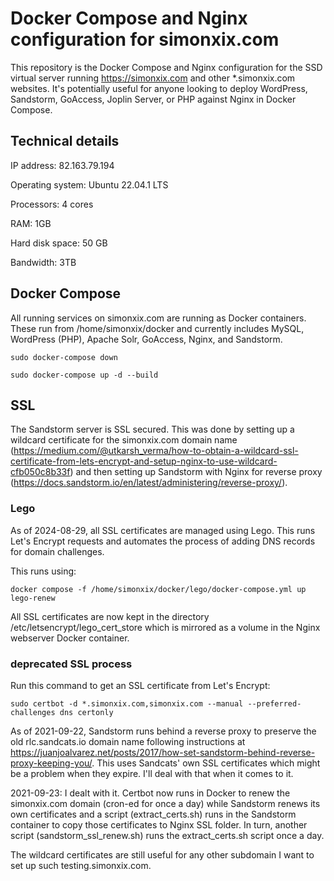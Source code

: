 # Docker Compose and Nginx configuration for simonxix.com

This repository is the Docker Compose and Nginx configuration for the SSD virtual server running https://simonxix.com and other *.simonxix.com websites. It's potentially useful for anyone looking to deploy WordPress, Sandstorm, GoAccess, Joplin Server, or PHP against Nginx in Docker Compose. 

## Technical details

IP address: 82.163.79.194

Operating system: Ubuntu 22.04.1 LTS

Processors: 4 cores

RAM: 1GB

Hard disk space: 50 GB

Bandwidth: 3TB

## Docker Compose

All running services on simonxix.com are running as Docker containers. These run from /home/simonxix/docker and currently includes MySQL, WordPress (PHP), Apache Solr, GoAccess, Nginx, and Sandstorm. 

`sudo docker-compose down`

`sudo docker-compose up -d --build`

## SSL

The Sandstorm server is SSL secured. This was done by setting up a wildcard certificate for the simonxix.com domain name (https://medium.com/@utkarsh_verma/how-to-obtain-a-wildcard-ssl-certificate-from-lets-encrypt-and-setup-nginx-to-use-wildcard-cfb050c8b33f) and then setting up Sandstorm with Nginx for reverse proxy (https://docs.sandstorm.io/en/latest/administering/reverse-proxy/).

### Lego

As of 2024-08-29, all SSL certificates are managed using Lego. This runs Let's Encrypt requests and automates the process of adding DNS records for domain challenges.

This runs using: 

`docker compose -f /home/simonxix/docker/lego/docker-compose.yml up lego-renew`

All SSL certificates are now kept in the directory /etc/letsencrypt/lego_cert_store which is mirrored as a volume in the Nginx webserver Docker container.

### deprecated SSL process

Run this command to get an SSL certificate from Let's Encrypt:

`sudo certbot -d *.simonxix.com,simonxix.com --manual --preferred-challenges dns certonly`

As of 2021-09-22, Sandstorm runs behind a reverse proxy to preserve the old rlc.sandcats.io domain name following instructions at https://juanjoalvarez.net/posts/2017/how-set-sandstorm-behind-reverse-proxy-keeping-you/. This uses Sandcats' own SSL certificates which might be a problem when they expire. I'll deal with that when it comes to it.

2021-09-23: I dealt with it. Certbot now runs in Docker to renew the simonxix.com domain (cron-ed for once a day) while Sandstorm renews its own certificates and a script (extract_certs.sh) runs in the Sandstorm container to copy those certificates to Nginx SSL folder. In turn, another script (sandstorm_ssl_renew.sh) runs the extract_certs.sh script once a day. 

The wildcard certificates are still useful for any other subdomain I want to set up such testing.simonxix.com. 

